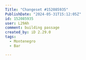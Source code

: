 ```yaml
---
Title: "Changeset #152085935"
PublishDate: "2024-05-31T15:12:05Z"
id: 152085935
user: L29Ah
comment: building passage
created_by: iD 2.29.0
tags:
  - Montenegro
  - Bar

---
```

